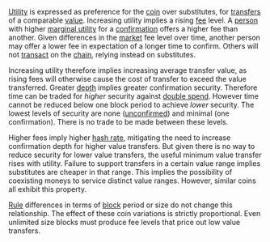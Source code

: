 [Utility](Glossary#utility) is expressed as preference for the [coin](Glossary#coin) over substitutes, for [transfers](Glossary#transfer) of a comparable [value](Glossary#value). Increasing utility implies a rising [fee](Glossary#fee) level. A [person](Glossary#person) with higher [marginal utility](https://en.wikipedia.org/wiki/Marginal_utility) for a [confirmation](Glossary#confirmation) offers a higher fee than another. Given differences in the [market](Glossary#market) fee level over time, another person may offer a lower fee in expectation of a longer time to confirm. Others will not [transact](Glossary#transaction) on the [chain](Glossary#chain), relying instead on substitutes.

Increasing utility therefore implies increasing average transfer value, as rising fees will otherwise cause the cost of transfer to exceed the value transferred. Greater [depth](Glossary#depth) implies greater confirmation security. Therefore time can be traded for *higher* security against [double spend](Glossary#double-spend). However time cannot be reduced below one block period to achieve *lower* security. The lowest levels of security are none ([unconfirmed](Glossary#unconfirmed)) and minimal (one confirmation). There is no trade to be made between these levels.

Higher fees imply higher [hash rate](Glossary#hash-rate), mitigating the need to increase confirmation depth for higher value transfers. But given there is no way to reduce security for lower value transfers, the useful minimum value transfer rises with utility. Failure to support transfers in a certain value range implies substitutes are cheaper in that range. This implies the possibility of coexisting moneys to service distinct value ranges. However, similar coins all exhibit this property.

[Rule](Glossary#rule) differences in terms of [block](Glossary#block) period or size do not change this relationship. The effect of these coin variations is strictly proportional. Even unlimited size blocks must produce fee levels that price out low value transfers.